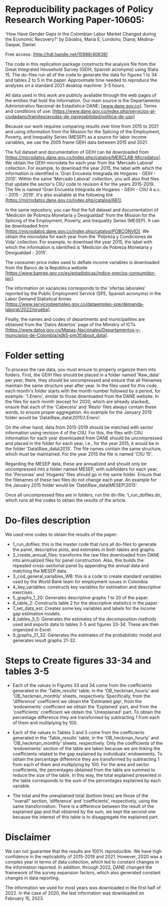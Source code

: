 # Reproducibility packages of Policy Research Working Paper-10605: 

'How Have Gender Gaps in the Colombian Labor Market Changed during the Economic Recovery?' by Dávalos, María E; Londoño, Diana; Medina-Gaspar, Daniel.

Free access: [http://hdl.handle.net/10986/40639]

The code in this replication package constructs the analysis file from the Great Integrated Household Survey (GEIH, Spanish acronyms) using Stata 15. The do-files run all of the code to generate the data for figures 1 to 34 and tables 2 to 5 in the paper. Approximate time needed to reproduce the analyses on a standard 2021 desktop machine: 3-5 hours.

All data used in this work are publicly available through the web pages of the entities that hold the information. Our main source is the Departamento Administrativo Nacional de Estadística-DANE: [www.dane.gov.co]. Terms and conditions of use: [https://www.dane.gov.co/index.php/servicios-al-ciudadano/tramites/ayudas-de-navegabilidad/politica-de-uso]

Because our work requires comparing results over time from 2015 to 2021 and using information from the Mission for the Splicing of the Employment, Poverty, and Inequality Series (MESEP) as a source for labor income variables, we use the 2005 frame GEIH data between 2015 and 2021. 

The full dataset and documentation of GEIH can be downloaded from [https://microdatos.dane.gov.co/index.php/catalog/MERCLAB-Microdatos]. We obtain the GEIH microdata for each year from the 'Mercado Laboral' collection. For example, to download the year 2015, the label with which the information is identified is 'Gran Encuesta Integrada de Hogares - GEIH - 2015'. 
Within the same 'Mercado Laboral' collection, you will also find files that update the sector's CIIU code to revision 4 for the years 2015-2019. The file is named 'Gran Encuesta Integrada de Hogares - GEIH - CIIU 4 a.c. - 2015 - 2019'. It's also available at the following link [https://microdatos.dane.gov.co/index.php/catalog/661].

In the same repository, you can find the full dataset and documentation of 'Medición de Pobreza Monetaria y Desigualdad' from the Mission for the Splicing of the Employment, Poverty, and Inequality Series (MESEP). It can be downloaded from [https://microdatos.dane.gov.co/index.php/catalog/POBCONVID]. We obtain the microdata for each year from the 'Pobreza y Condiciones de Vida' collection. For example, to download the year 2015, the label with which the information is identified is 'Medición de Pobreza Monetaria y Desigualdad - 2015'.

The consumer price index used to deflate income variables is downloaded from the Banco de la República website [https://www.banrep.gov.co/es/estadisticas/indice-precios-consumidor-ipc].

The information on vacancies corresponds to the 'ofertas laborales' reported by the Public Employment Service (SPE, Spanish acronyms) in the Labor Demand Statistical Annex [https://www.serviciodeempleo.gov.co/dataempleo-spe/demanda-laboral/2022/prueba].

Finally, the names and codes of departments and municipalities are obtained from the 'Datos Abiertos' page of the Ministry of ICTs [https://www.datos.gov.co/Mapas-Nacionales/Departamentos-y-municipios-de-Colombia/xdk5-pm3f/about_data].

# Folder setting

To process the raw data, you must ensure to properly organize them into folders. First, the GEIH files should be placed in a folder named 'Raw_data' per year; there, they should be uncompressed and ensure that all filenames maintain the same structure year after year. In the files used for this code, each month's folder starts with the month number followed by a period, for example: '1.Enero', similar to those downloaded from the DANE website. In the files for each month (except for 2020, which are already stacked), ensure that each of the 'Cabecera' and 'Resto' files always contain these words, to ensure proper aggregation. An example for the January 2015 folder would be 'Data\Raw_data\2015\1.Enero'.

On the other hand, data from 2015-2019 should be matched with sector information using revision 4 of the CIIU. For this, the files with CIIU information for each year downloaded from DANE should be uncompressed and placed in the folder for each year, i.e., for the year 2015, it would be in the folder 'Data\Raw_data\2015'. The file names contain the same structure, which must be maintained. For the year 2015 the file is named 'CIIU 15'.

Regarding the MESEP data, these are annualized and should only be uncompressed into a folder named MESEP, with subfolders for each year; the 'Personas' and 'Hogares' files should go in the same folder. Ensure that the filenames of these two files do not change each year. An example for the January 2015 folder would be 'Data\Raw_data\MESEP\2015'.

Once all uncompressed files are in folders, run the do-file: 1_run_dofiles.do, which runs all the codes to obtain the results of the article.

# Do-files description
We used nine codes to obtain the results of the paper:

- 1_run_dofiles: this is the master code that runs all do-files to generate the panel, descriptive plots, and estimates in both tables and graphs.
- 2_create_annual_files: transforms the raw files downloaded from DANE into annualized files for panel construction. Also, this builds the  repeated cross-sectional panel by appending the annual data and matching the MESEP data.
- 3_cod_general_variables_WB: this is a code to create standard variables used by the World Bank team for employment issues in Colombia.
- 4_key_variables: constructs key variables for estimation and descriptive exercises.
- 5_graphs_1_20: Generates descriptive graphs 1 to 20 of the paper.
- 6_table_2: Constructs table 2 for the descriptive statistics in the paper.
- 7_set_data_est: Creates some key variables and labels for the income gap estimation models.
- 8_tables_3_5: Generates the estimates of the decomposition methods used and exports data to tables 3-5 and figures 33-34. These are then organized in Excel.
- 9_graphs_21_32: Generates the estimates of the probabilistic model and generates result graphs 21-32.

# Steps to Create figures 33-34 and tables 3-5

- Each of the values in Figures 33 and 34 come from the coefficients generated in the 'Table_results' table, in the 'OB_heckman_hourly' and 'OB_heckman_monthly' sheets, respectively. Specifically, from the 'difference' coefficient we obtain the 'Estimated gap', from the 'endowments' coefficient we obtain the 'Explained' part, and from the 'coefficients' coefficient we obtain the 'Unexplained' part. To obtain the percentage difference they are transformed by subtracting 1 from each of them and multiplying by 100.

- Each of the values in Tables 3 and 5 come from the coefficients generated in the 'Table_results' table, in the 'OB_heckman_hourly' and 'OB_heckman_monthly' sheets, respectively. Only the coefficients of the 'endowments' section of the table are taken because we are linking the coefficients related to the gap explained by individuals' endowments. To obtain the percentage difference they are transformed by subtracting 1 from each of them and multiplying by 100. For the area and sector coefficients, the percentages obtained from the table are summed to reduce the size of the table. In this way, the total explained presented in the table corresponds to the sum of the percentages explained by each variable. 

- The total and the unexplained total (bottom lines) are those of the "overall" section, ‘difference’ and ‘coefficients’, respectively, using the same transformation. There is a difference between the result of the explained gap and that obtained by the sum, we kept the second one because the interest of this table is to disaggregate the explained part.

# Disclaimer

We can not guarantee that the results are 100% reproducible. We have high confidence in the replicability of 2015-2019 and 2021. However, 2020 was a complex year in terms of data collection, which led to constant changes in the information reported. In addition, through 2022, DANE changed the framework of the survey expansion factors, which also generated constant changes in data reporting.

The information we used for most years was downloaded in the first half of 2022. In the case of 2020, the last information was downloaded on February 15, 2023. 
